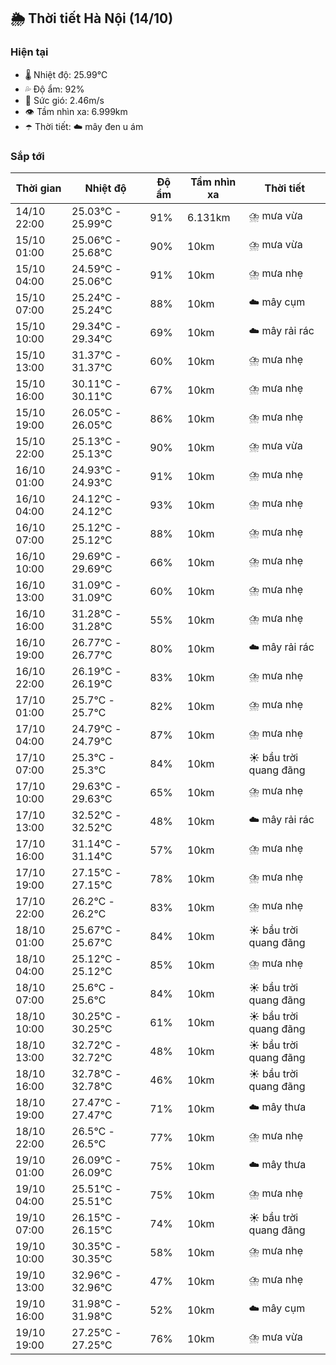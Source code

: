 ## 🌦️ Thời tiết Hà Nội (14/10)

### Hiện tại

- 🌡️ Nhiệt độ: 25.99℃
- 💦 Độ ẩm: 92%
- 💨 Sức gió: 2.46m/s
- 👁️ Tầm nhìn xa: 6.999km
- ☂️ Thời tiết: ☁️ mây đen u ám

### Sắp tới

| Thời gian | Nhiệt độ | Độ ẩm | Tầm nhìn xa | Thời tiết |
| --- | --- | --- | --- | --- |
| 14/10 22:00 | 25.03℃ - 25.99℃ | 91% | 6.131km | ⛈️ mưa vừa |
| 15/10 01:00 | 25.06℃ - 25.68℃ | 90% | 10km | ⛈️ mưa vừa |
| 15/10 04:00 | 24.59℃ - 25.06℃ | 91% | 10km | ⛈️ mưa nhẹ |
| 15/10 07:00 | 25.24℃ - 25.24℃ | 88% | 10km | ☁️ mây cụm |
| 15/10 10:00 | 29.34℃ - 29.34℃ | 69% | 10km | ☁️ mây rải rác |
| 15/10 13:00 | 31.37℃ - 31.37℃ | 60% | 10km | ⛈️ mưa nhẹ |
| 15/10 16:00 | 30.11℃ - 30.11℃ | 67% | 10km | ⛈️ mưa nhẹ |
| 15/10 19:00 | 26.05℃ - 26.05℃ | 86% | 10km | ⛈️ mưa nhẹ |
| 15/10 22:00 | 25.13℃ - 25.13℃ | 90% | 10km | ⛈️ mưa vừa |
| 16/10 01:00 | 24.93℃ - 24.93℃ | 91% | 10km | ⛈️ mưa nhẹ |
| 16/10 04:00 | 24.12℃ - 24.12℃ | 93% | 10km | ⛈️ mưa nhẹ |
| 16/10 07:00 | 25.12℃ - 25.12℃ | 88% | 10km | ⛈️ mưa nhẹ |
| 16/10 10:00 | 29.69℃ - 29.69℃ | 66% | 10km | ⛈️ mưa nhẹ |
| 16/10 13:00 | 31.09℃ - 31.09℃ | 60% | 10km | ⛈️ mưa nhẹ |
| 16/10 16:00 | 31.28℃ - 31.28℃ | 55% | 10km | ⛈️ mưa nhẹ |
| 16/10 19:00 | 26.77℃ - 26.77℃ | 80% | 10km | ☁️ mây rải rác |
| 16/10 22:00 | 26.19℃ - 26.19℃ | 83% | 10km | ⛈️ mưa nhẹ |
| 17/10 01:00 | 25.7℃ - 25.7℃ | 82% | 10km | ⛈️ mưa nhẹ |
| 17/10 04:00 | 24.79℃ - 24.79℃ | 87% | 10km | ⛈️ mưa nhẹ |
| 17/10 07:00 | 25.3℃ - 25.3℃ | 84% | 10km | ☀️ bầu trời quang đãng |
| 17/10 10:00 | 29.63℃ - 29.63℃ | 65% | 10km | ⛈️ mưa nhẹ |
| 17/10 13:00 | 32.52℃ - 32.52℃ | 48% | 10km | ☁️ mây rải rác |
| 17/10 16:00 | 31.14℃ - 31.14℃ | 57% | 10km | ⛈️ mưa nhẹ |
| 17/10 19:00 | 27.15℃ - 27.15℃ | 78% | 10km | ⛈️ mưa nhẹ |
| 17/10 22:00 | 26.2℃ - 26.2℃ | 83% | 10km | ⛈️ mưa nhẹ |
| 18/10 01:00 | 25.67℃ - 25.67℃ | 84% | 10km | ☀️ bầu trời quang đãng |
| 18/10 04:00 | 25.12℃ - 25.12℃ | 85% | 10km | ⛈️ mưa nhẹ |
| 18/10 07:00 | 25.6℃ - 25.6℃ | 84% | 10km | ☀️ bầu trời quang đãng |
| 18/10 10:00 | 30.25℃ - 30.25℃ | 61% | 10km | ☀️ bầu trời quang đãng |
| 18/10 13:00 | 32.72℃ - 32.72℃ | 48% | 10km | ☀️ bầu trời quang đãng |
| 18/10 16:00 | 32.78℃ - 32.78℃ | 46% | 10km | ☀️ bầu trời quang đãng |
| 18/10 19:00 | 27.47℃ - 27.47℃ | 71% | 10km | ☁️ mây thưa |
| 18/10 22:00 | 26.5℃ - 26.5℃ | 77% | 10km | ⛈️ mưa nhẹ |
| 19/10 01:00 | 26.09℃ - 26.09℃ | 75% | 10km | ☁️ mây thưa |
| 19/10 04:00 | 25.51℃ - 25.51℃ | 75% | 10km | ⛈️ mưa nhẹ |
| 19/10 07:00 | 26.15℃ - 26.15℃ | 74% | 10km | ☀️ bầu trời quang đãng |
| 19/10 10:00 | 30.35℃ - 30.35℃ | 58% | 10km | ⛈️ mưa nhẹ |
| 19/10 13:00 | 32.96℃ - 32.96℃ | 47% | 10km | ⛈️ mưa nhẹ |
| 19/10 16:00 | 31.98℃ - 31.98℃ | 52% | 10km | ☁️ mây cụm |
| 19/10 19:00 | 27.25℃ - 27.25℃ | 76% | 10km | ⛈️ mưa vừa |
